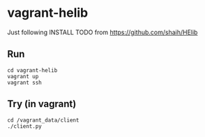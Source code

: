 # vagrant-helib

Just following INSTALL TODO from https://github.com/shaih/HElib

## Run

```
cd vagrant-helib
vagrant up
vagrant ssh
```

## Try (in vagrant)

```
cd /vagrant_data/client
./client.py
```